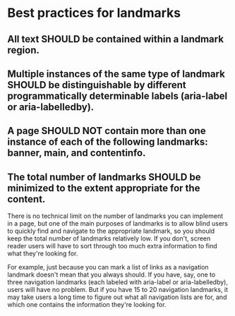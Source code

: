 # Best practices for landmarks
 
## All text SHOULD be contained within a landmark region.

## Multiple instances of the same type of landmark SHOULD be distinguishable by different programmatically determinable labels (aria-label or aria-labelledby).

## A page SHOULD NOT contain more than one instance of each of the following landmarks: banner, main, and contentinfo.

## The total number of landmarks SHOULD be minimized to the extent appropriate for the content.

There is no technical limit on the number of landmarks you can implement in a page, but one of the main purposes of landmarks is to allow blind users to quickly find and navigate to the appropriate landmark, so you should keep the total number of landmarks relatively low. If you don't, screen reader users will have to sort through too much extra information to find what they're looking for.

For example, just because you can mark a list of links as a navigation landmark doesn't mean that you always should. If you have, say, one to three navigation landmarks (each labeled with aria-label or aria-labelledby), users will have no problem. But if you have 15 to 20 navigation landmarks, it may take users a long time to figure out what all navigation lists are for, and which one contains the information they're looking for.

